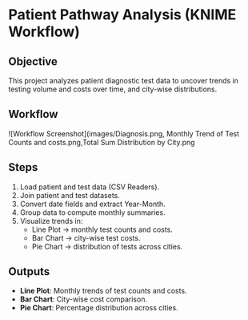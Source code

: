 # Patient Pathway Analysis (KNIME Workflow)

## Objective
This project analyzes patient diagnostic test data to uncover trends in testing volume and costs over time, and city-wise distributions.

## Workflow
![Workflow Screenshot](images/Diagnosis.png, Monthly Trend of Test Counts and costs.png,Total Sum Distribution by City.png
## Steps
1. Load patient and test data (CSV Readers).
2. Join patient and test datasets.
3. Convert date fields and extract Year-Month.
4. Group data to compute monthly summaries.
5. Visualize trends in:
   - Line Plot → monthly test counts and costs.
   - Bar Chart → city-wise test costs.
   - Pie Chart → distribution of tests across cities.

## Outputs
- **Line Plot**: Monthly trends of test counts and costs.
- **Bar Chart**: City-wise cost comparison.
- **Pie Chart**: Percentage distribution across cities.

